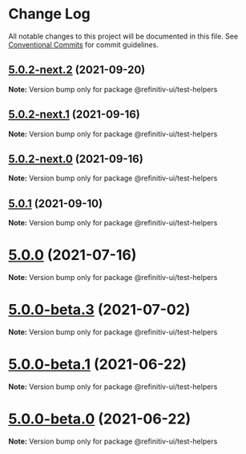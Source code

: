 # Change Log

All notable changes to this project will be documented in this file.
See [Conventional Commits](https://conventionalcommits.org) for commit guidelines.

## [5.0.2-next.2](https://git.sami.int.thomsonreuters.com/elf/refinitiv-ui/compare/@refinitiv-ui/test-helpers@5.0.2-next.1...@refinitiv-ui/test-helpers@5.0.2-next.2) (2021-09-20)

**Note:** Version bump only for package @refinitiv-ui/test-helpers





## [5.0.2-next.1](https://git.sami.int.thomsonreuters.com/elf/refinitiv-ui/compare/@refinitiv-ui/test-helpers@5.0.2-next.0...@refinitiv-ui/test-helpers@5.0.2-next.1) (2021-09-16)

**Note:** Version bump only for package @refinitiv-ui/test-helpers





## [5.0.2-next.0](https://git.sami.int.thomsonreuters.com/elf/refinitiv-ui/compare/@refinitiv-ui/test-helpers@5.0.1...@refinitiv-ui/test-helpers@5.0.2-next.0) (2021-09-16)

**Note:** Version bump only for package @refinitiv-ui/test-helpers





## [5.0.1](https://git.sami.int.thomsonreuters.com/elf/refinitiv-ui/compare/@refinitiv-ui/test-helpers@5.0.0...@refinitiv-ui/test-helpers@5.0.1) (2021-09-10)

**Note:** Version bump only for package @refinitiv-ui/test-helpers





# [5.0.0](https://git.sami.int.thomsonreuters.com/elf/refinitiv-ui/compare/@refinitiv-ui/test-helpers@5.0.0-beta.3...@refinitiv-ui/test-helpers@5.0.0) (2021-07-16)

**Note:** Version bump only for package @refinitiv-ui/test-helpers





# [5.0.0-beta.3](https://git.sami.int.thomsonreuters.com/elf/refinitiv-ui/compare/@refinitiv-ui/test-helpers@5.0.0-beta.1...@refinitiv-ui/test-helpers@5.0.0-beta.3) (2021-07-02)

**Note:** Version bump only for package @refinitiv-ui/test-helpers

# [5.0.0-beta.1](https://git.sami.int.thomsonreuters.com/elf/refinitiv-ui/compare/@refinitiv-ui/test-helpers@5.0.0-beta.0...@refinitiv-ui/test-helpers@5.0.0-beta.1) (2021-06-22)

**Note:** Version bump only for package @refinitiv-ui/test-helpers

# [5.0.0-beta.0](https://git.sami.int.thomsonreuters.com/elf/refinitiv-ui/compare/@refinitiv-ui/test-helpers@5.0.0-alpha.5...@refinitiv-ui/test-helpers@5.0.0-beta.0) (2021-06-22)

**Note:** Version bump only for package @refinitiv-ui/test-helpers
